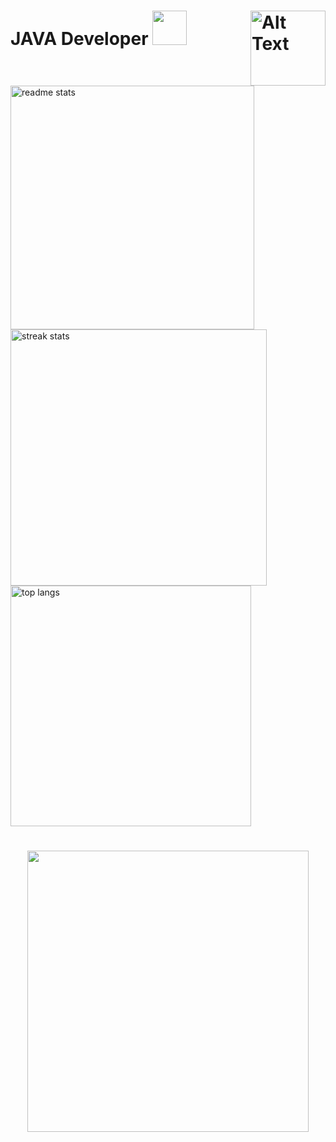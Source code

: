 <h1>

<div align = "left">

<div>
  <img align="right" src="https://github.com/chinaglia77/chinaglia77/assets/156460261/12713383-7ce7-4def-aa0e-443328a974c6" alt="Alt Text" width="120" height="120"/>
</div>
<p>JAVA Developer   <a href="https://skillicons.dev" >
    <img width=55 src="https://skillicons.dev/icons?i=java&perline=8"/>
  </a></p>

</div>
</h1>

<div align="left">
  <a href="https://github.com/anuraghazra/github-readme-stats">
    <img width=390 src="https://github-readme-stats-salesp07.vercel.app/api?username=chinaglia77&count_private=true&show_icons=true&theme=react&rank_icon=github&border_radius=10" alt="readme stats" />
  </a>
  <a href="https://github.com/anuraghazra/convoychat">
    <img width=410 src="https://github-readme-streak-stats-salesp07.vercel.app/?user=chinaglia77&count_private=true&theme=react&border_radius=10" alt="streak stats"/>
  </a>
  <img width=385 src="https://github-readme-stats-salesp07.vercel.app/api/top-langs/?username=chinaglia77&hide=HTML&langs_count=8&layout=compact&theme=react&border_radius=10&size_weight=0.5&count_weight=0.5&exclude_repo=github-readme-stats" alt="top langs" />
</div>


<h1> </h1>
<div align = center>
    <a href="https://skillicons.dev" >
    <img width=450 src="https://skillicons.dev/icons?i=figma,py,html,css,vscode,eclipse,mysql,c"/>
  </a>
</div>


